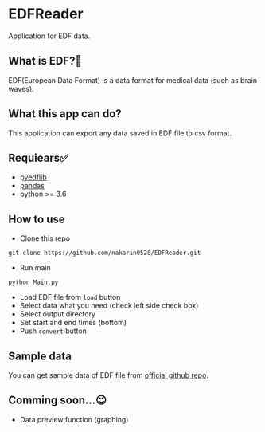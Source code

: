 # EDFReader
Application for EDF data.

## What is EDF?🤔
EDF(European Data Format) is a data format for medical data (such as brain waves).

## What this app can do?
This application can export any data saved in EDF file to csv format.

## Requiears✅
- [pyedflib](https://pyedflib.readthedocs.io/en/latest/)
- [pandas](https://pandas.pydata.org/)
- python >= 3.6

## How to use
- Clone this repo
```
git clone https://github.com/nakarin0528/EDFReader.git
```
- Run main
```
python Main.py
```
- Load EDF file from `load` button
- Select data what you need (check left side check box)
- Select output directory
- Set start and end times (bottom)
- Push `convert` button

## Sample data
You can get sample data of EDF file from [official github repo](https://github.com/holgern/pyedflib/tree/master/pyedflib/tests/data).


## Comming soon...😉
- Data preview function (graphing)

